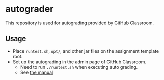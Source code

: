 # autograder

This repository is used for autograding provided by GitHub Classroom.

## Usage

- Place `runtest.sh`, `opt/`, and other jar files on the assignment template root.
- Set up the autograding in the admin page of GitHub Classroom.
  - Need to run `./runtest.sh` when executing auto grading.
  - See [the manual](https://docs.github.com/en/free-pro-team@latest/education/manage-coursework-with-github-classroom/use-autograding)
